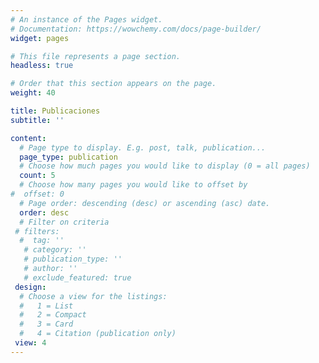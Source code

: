 ```yaml
---
# An instance of the Pages widget.
# Documentation: https://wowchemy.com/docs/page-builder/
widget: pages

# This file represents a page section.
headless: true

# Order that this section appears on the page.
weight: 40

title: Publicaciones
subtitle: ''

content:
  # Page type to display. E.g. post, talk, publication...
  page_type: publication
  # Choose how much pages you would like to display (0 = all pages)
  count: 5
  # Choose how many pages you would like to offset by
#  offset: 0
  # Page order: descending (desc) or ascending (asc) date.
  order: desc
  # Filter on criteria
 # filters:
  #  tag: ''
   # category: ''
   # publication_type: ''
   # author: ''
   # exclude_featured: true
 design:
  # Choose a view for the listings:
  #   1 = List
  #   2 = Compact
  #   3 = Card
  #   4 = Citation (publication only)
 view: 4
---
```


